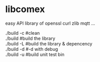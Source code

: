 # libcomex

easy API library of openssl curl zlib mqtt ...



./build -c #clean  
./build    #build the library  
./build -L #build the library & depencency  
./build -d #-d with debug  
./build -u #build unit test bin  
